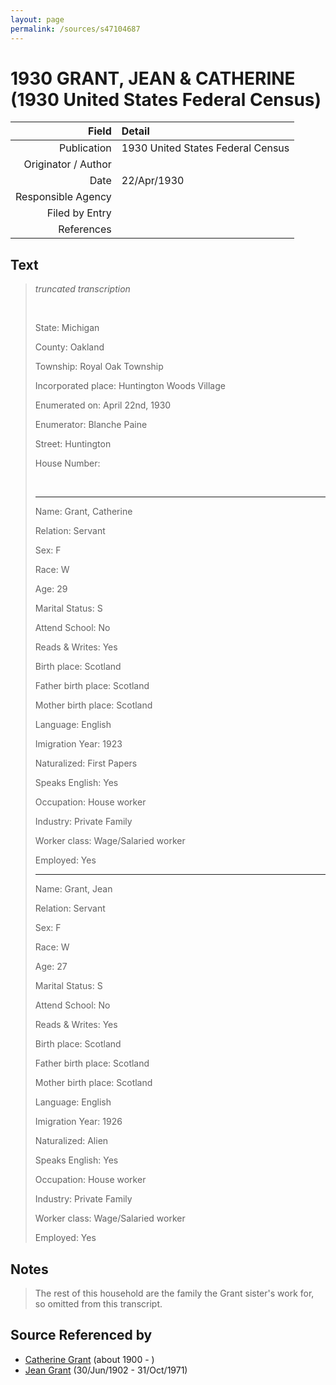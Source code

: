 ```yaml
---
layout: page
permalink: /sources/s47104687
---
```


# 1930 GRANT, JEAN & CATHERINE (1930 United States Federal Census)

Field | Detail
---:|:---
Publication | 1930 United States Federal Census
Originator / Author | 
Date | 22/Apr/1930
Responsible Agency | 
Filed by Entry | 
References | 

## Text

> _truncated transcription_
>
> <br/>
>
> State: Michigan
>
> County: Oakland
>
> Township: Royal Oak Township
>
> Incorporated place: Huntington Woods Village
>
> Enumerated on: April 22nd, 1930
>
> Enumerator: Blanche Paine
>
> Street: Huntington
>
> House Number: 
>
> <br/>
>
> ---
>
> Name: Grant, Catherine
>
> Relation: Servant
>
> Sex: F
>
> Race: W
>
> Age: 29
>
> Marital Status: S
>
> Attend School: No
>
> Reads & Writes: Yes
>
> Birth place: Scotland
>
> Father birth place: Scotland
>
> Mother birth place: Scotland
>
> Language: English
>
> Imigration Year: 1923
>
> Naturalized: First Papers
>
> Speaks English: Yes
>
> Occupation: House worker
>
> Industry: Private Family
>
> Worker class: Wage/Salaried worker
>
> Employed: Yes
>
> ---
>
> Name: Grant, Jean
>
> Relation: Servant
>
> Sex: F
>
> Race: W
>
> Age: 27
>
> Marital Status: S
>
> Attend School: No
>
> Reads & Writes: Yes
>
> Birth place: Scotland
>
> Father birth place: Scotland
>
> Mother birth place: Scotland
>
> Language: English
>
> Imigration Year: 1926
>
> Naturalized: Alien
>
> Speaks English: Yes
>
> Occupation: House worker
>
> Industry: Private Family
>
> Worker class: Wage/Salaried worker
>
> Employed: Yes
>

## Notes

> The rest of this household are the family the Grant sister's work for, so omitted from this transcript.
>


## Source Referenced by

* [Catherine Grant](../people/@5052852@-catherine-grant-b1900-d.md) (about 1900 - )
* [Jean Grant](../people/@81075921@-jean-grant-b1902-6-30-d1971-10-31.md) (30/Jun/1902 - 31/Oct/1971)
